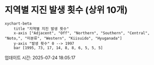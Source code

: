 # 지역별 지진 발생 횟수 (상위 10개)

```mermaid
xychart-beta
    title "지역별 지진 발생 횟수"
    x-axis ["Adjacent", "Off", "Northern", "Southern", "Central", "Noto,", "미분류", "Western", "Kiisuido", "Hyuganada"]
    y-axis "발생 횟수" 0 --> 1997
    bar [1995, 73, 17, 14, 8, 8, 6, 5, 5, 5]
```

업데이트 시간: 2025-07-24 18:05:17
